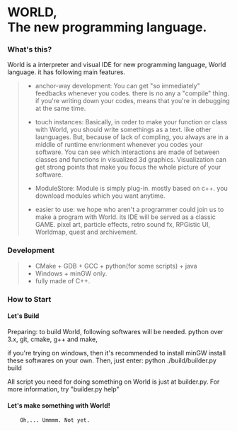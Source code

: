 

WORLD, <br/>The new programming language.
=======================================


### What's this?
World is a interpreter and visual IDE for new programming language, World language.
it has following main features.

> * anchor-way development: You can get "so immediately" feedbacks whenever you codes.
		there is no any a "compile" thing. if you're writing down your codes, means that 
		you're in debugging	at the same time.
>
> 
> * touch instances: Basically, in order to make your function or class with World, 
		you should write somethings as a text. like other launguages.
		But, because of lack of compling, you always are in a middle of runtime envrionment
		whenever you codes your software. You can see which interactions are made of between
		classes and functions in visualized 3d graphics. 
		Visualization can get strong points that make you focus the whole picture of your
		software.
>
> * ModuleStore: Module is simply plug-in. mostly based on c++. you download modules
		which you want anytime.
>
> * easier to use: we hope who aren't a programmer could join us to make a program with
		World. its IDE will be served as a classic GAME. pixel art, particle effects, retro
		sound fx, RPGistic UI, Worldmap, quest and archivement.


### Development 
> * CMake + GDB + GCC + python(for some scripts) + java
> * Windows + minGW only.
> * fully made of C++.


### How to Start
#### Let's Build
Preparing: to build World, following softwares will be needed.
    python over 3.x, git, cmake, g++ and make,

if you're trying on windows, then it's recommended to install minGW install these softwares on your own.
Then, just enter:
	python ./build/builder.py build

All script you need for doing something on World is just at builder.py.
For more information, try "builder.py help"

#### Let's make something with World!
		Oh,... Ummmm. Not yet.
